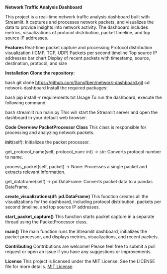 **Network Traffic Analysis Dashboard**

This project is a real-time network traffic analysis dashboard built with Streamlit. It captures and processes network packets, and visualizes the data to provide insights into network activity. The dashboard includes metrics, visualizations of protocol distribution, packet timeline, and top source IP addresses.

**Features**
Real-time packet capture and processing
Protocol distribution visualization (ICMP, TCP, UDP)
Packets per second timeline
Top source IP addresses bar chart
Display of recent packets with timestamp, source, destination, protocol, and size

**Installation**
**Clone the repository:**

bash
git clone https://github.com/Sonofben/network-dashboard.git
cd network-dashboard
Install the required packages:

bash
pip install -r requirements.txt
Usage
To run the dashboard, execute the following command:

bash
streamlit run main.py
This will start the Streamlit server and open the dashboard in your default web browser.

**Code Overview**
**PacketProcessor Class**
This class is responsible for processing and analyzing network packets.

__init__(self): Initializes the packet processor.

get_protocol_name(self, protocol_num: int) -> str: Converts protocol number to name.

process_packet(self, packet) -> None: Processes a single packet and extracts relevant information.

get_dataframe(self) -> pd.DataFrame: Converts packet data to a pandas DataFrame.

**create_visualizations(df: pd.DataFrame)**
This function creates all the visualizations for the dashboard, including protocol distribution, packets per second timeline, and top source IP addresses.

**start_packet_capture()**
This function starts packet capture in a separate thread using the PacketProcessor class.

**main()**
The main function runs the Streamlit dashboard, initializes the packet processor, and displays metrics, visualizations, and recent packets.

**Contributing**
Contributions are welcome! Please feel free to submit a pull request or open an issue if you have any suggestions or improvements.

**License**
This project is licensed under the MIT License. See the LICENSE file for more details.
[MIT License](https://opensource.org/licenses/MIT)

